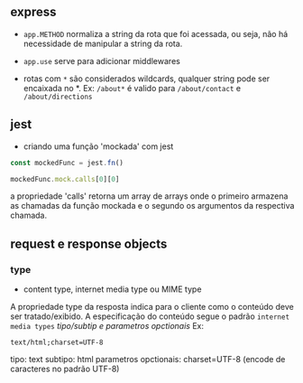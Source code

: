 
## express

* `app.METHOD` normaliza a string da rota que foi acessada, ou seja, não há necessidade de manipular a string da rota.

* `app.use` serve para adicionar middlewares

* rotas com `*` são considerados wildcards, qualquer string pode ser encaixada no *. Ex: `/about*` é valido para `/about/contact` e `/about/directions`

## jest

* criando uma função 'mockada' com jest
```js
const mockedFunc = jest.fn()

mockedFunc.mock.calls[0][0]
```

a propriedade 'calls' retorna um array de arrays onde o primeiro armazena as chamadas da função mockada e o segundo os argumentos da respectiva chamada.


## request e response objects

### type
* content type, internet media type ou MIME type

A propriedade type da resposta indica para o cliente como o conteúdo deve ser tratado/exibido. A especificação do conteúdo segue o padrão `internet media types`
*tipo/subtip e parametros opctionais* Ex:
```
text/html;charset=UTF-8
```
tipo: text
subtipo: html
parametros opctionais: charset=UTF-8 (encode de caracteres no padrão UTF-8)


